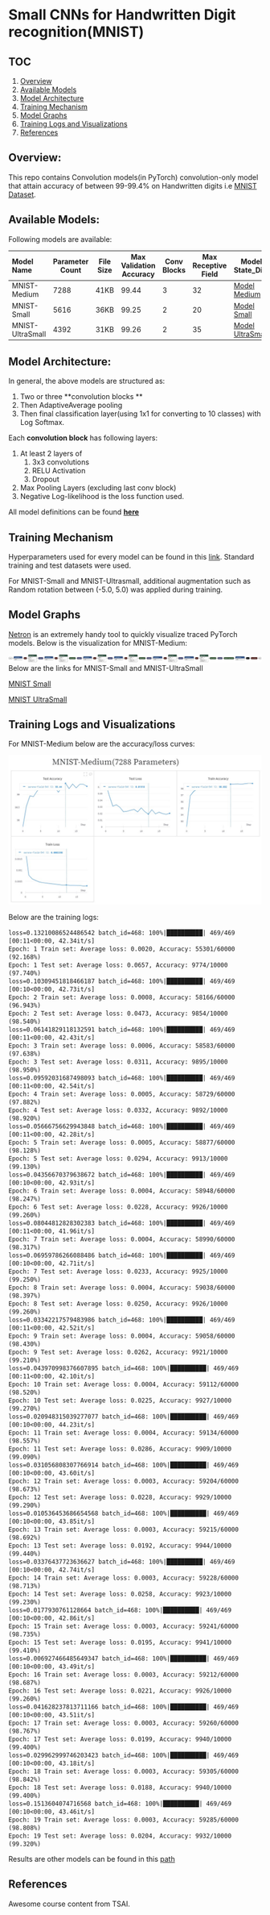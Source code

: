 # Small CNNs for Handwritten Digit recognition(MNIST)

## TOC

1. [Overview](#overview)
2. [Available Models](#available-models)
3. [Model Architecture](#model-architecture)
4. [Training Mechanism](#training-mechanism)
5. [Model Graphs](#model-graphs)
6. [Training Logs and Visualizations](#training-logs-and-visualizations)
7. [References](#references)

## Overview:

 This repo contains Convolution models(in PyTorch) convolution-only model that attain accuracy of between 99-99.4% on Handwritten digits i.e [MNIST Dataset](http://yann.lecun.com/exdb/mnist/).

## Available Models:

Following models are available:

| Model Name       | Parameter Count | File Size | Max Validation Accuracy | Conv Blocks | Max Receptive Field | Model State_Dict                                             | Training Notebook                                            |
| :--------------- | --------------- | --------- | ----------------------- | ----------- | ------------------- | ------------------------------------------------------------ | ------------------------------------------------------------ |
| MNIST-Medium     | 7288            | 41KB      | 99.44                   | 3           | 32                  | [Model Medium](https://github.com/rajy4683/EVA6/blob/master/EVA6S4/saved_dict/mnist_medium.pth) | [Train Medium](https://github.com/rajy4683/EVA6/blob/master/EVA6S4/notebooks/MNIST_Medium_EVA6S4.ipynb) |
| MNIST-Small      | 5616            | 36KB      | 99.25                   | 2           | 20                  | [Model Small](https://github.com/rajy4683/EVA6/blob/master/EVA6S4/saved_dict/mnist_small.pth) | [Train Small](https://github.com/rajy4683/EVA6/blob/master/EVA6S4/notebooks/MNIST_Small_EVA6S4.ipynb) |
| MNIST-UltraSmall | 4392            | 31KB      | 99.26                   | 2           | 35                  | [Model UltraSmall](https://github.com/rajy4683/EVA6/blob/master/EVA6S4/saved_dict/mnist_ultrasmall.pth) | [Train UltraSmall](https://github.com/rajy4683/EVA6/blob/master/EVA6S4/notebooks/MNIST_UltraSmall_EVA6S4.ipynb) |

## Model Architecture:

In general, the above models are structured as:

1. Two or three **convolution blocks **
2. Then AdaptiveAverage pooling 
3. Then final classification layer(using 1x1 for converting to 10 classes) with Log Softmax.

Each **convolution block** has following layers:

1. At least 2 layers of 
   1. 3x3 convolutions
   2. RELU Activation
   3. Dropout
2. Max Pooling Layers (excluding last conv block)
3. Negative Log-likelihood is the loss function used.

All model definitions can be found **[here](https://github.com/rajy4683/EVA6/blob/master/EVA6S4/models/MNISTModels.py)**

## Training Mechanism

Hyperparameters used for every model can be found in this [link](https://github.com/rajy4683/EVA6/blob/master/EVA6S4/notebooks/hyperparams.txt). Standard training and test datasets were used.

For MNIST-Small and MNIST-Ultrasmall, additional augmentation such as Random rotation between (-5.0, 5.0) was applied during training.

## Model Graphs

[Netron](https://github.com/lutzroeder/netron) is an extremely handy tool to quickly visualize traced PyTorch models. Below is the visualization for MNIST-Medium:

![MNIST Medium Model](https://github.com/rajy4683/EVA6/blob/master/EVA6S4/pngs/MNIST_Medium_model.png)
Below are the links for MNIST-Small and MNIST-UltraSmall

[MNIST Small](https://github.com/rajy4683/EVA6/blob/master/EVA6S4/pngs/MNIST_Small_model.png)

[MNIST UltraSmall](https://github.com/rajy4683/EVA6/blob/master/EVA6S4/pngs/MNIST_UltraSmall_model.png)

## Training Logs and Visualizations

For MNIST-Medium below are the accuracy/loss curves:

![MNIST Medium](https://github.com/rajy4683/EVA6/blob/master/EVA6S4/pngs/MNIST_Medium.PNG.jpg)

Below are the training logs:

```
loss=0.13210086524486542 batch_id=468: 100%|██████████| 469/469 [00:11<00:00, 42.34it/s]
Epoch: 1 Train set: Average loss: 0.0020, Accuracy: 55301/60000 (92.168%)
Epoch: 1 Test set: Average loss: 0.0657, Accuracy: 9774/10000 (97.740%)
loss=0.10309451818466187 batch_id=468: 100%|██████████| 469/469 [00:10<00:00, 42.73it/s]
Epoch: 2 Train set: Average loss: 0.0008, Accuracy: 58166/60000 (96.943%)
Epoch: 2 Test set: Average loss: 0.0473, Accuracy: 9854/10000 (98.540%)
loss=0.06141829118132591 batch_id=468: 100%|██████████| 469/469 [00:11<00:00, 42.43it/s]
Epoch: 3 Train set: Average loss: 0.0006, Accuracy: 58583/60000 (97.638%)
Epoch: 3 Test set: Average loss: 0.0311, Accuracy: 9895/10000 (98.950%)
loss=0.09592031687498093 batch_id=468: 100%|██████████| 469/469 [00:11<00:00, 42.54it/s]
Epoch: 4 Train set: Average loss: 0.0005, Accuracy: 58729/60000 (97.882%)
Epoch: 4 Test set: Average loss: 0.0332, Accuracy: 9892/10000 (98.920%)
loss=0.05666756629943848 batch_id=468: 100%|██████████| 469/469 [00:11<00:00, 42.28it/s]
Epoch: 5 Train set: Average loss: 0.0005, Accuracy: 58877/60000 (98.128%)
Epoch: 5 Test set: Average loss: 0.0294, Accuracy: 9913/10000 (99.130%)
loss=0.04356670379638672 batch_id=468: 100%|██████████| 469/469 [00:10<00:00, 42.93it/s]
Epoch: 6 Train set: Average loss: 0.0004, Accuracy: 58948/60000 (98.247%)
Epoch: 6 Test set: Average loss: 0.0228, Accuracy: 9926/10000 (99.260%)
loss=0.08044812828302383 batch_id=468: 100%|██████████| 469/469 [00:11<00:00, 41.96it/s]
Epoch: 7 Train set: Average loss: 0.0004, Accuracy: 58990/60000 (98.317%)
loss=0.06959786266088486 batch_id=468: 100%|██████████| 469/469 [00:10<00:00, 42.71it/s]
Epoch: 7 Test set: Average loss: 0.0233, Accuracy: 9925/10000 (99.250%)
Epoch: 8 Train set: Average loss: 0.0004, Accuracy: 59038/60000 (98.397%)
Epoch: 8 Test set: Average loss: 0.0250, Accuracy: 9926/10000 (99.260%)
loss=0.03342217579483986 batch_id=468: 100%|██████████| 469/469 [00:11<00:00, 42.52it/s]
Epoch: 9 Train set: Average loss: 0.0004, Accuracy: 59058/60000 (98.430%)
Epoch: 9 Test set: Average loss: 0.0262, Accuracy: 9921/10000 (99.210%)
loss=0.043970998376607895 batch_id=468: 100%|██████████| 469/469 [00:11<00:00, 42.10it/s]
Epoch: 10 Train set: Average loss: 0.0004, Accuracy: 59112/60000 (98.520%)
Epoch: 10 Test set: Average loss: 0.0225, Accuracy: 9927/10000 (99.270%)
loss=0.020948315039277077 batch_id=468: 100%|██████████| 469/469 [00:10<00:00, 44.23it/s]
Epoch: 11 Train set: Average loss: 0.0004, Accuracy: 59134/60000 (98.557%)
Epoch: 11 Test set: Average loss: 0.0286, Accuracy: 9909/10000 (99.090%)
loss=0.031056808307766914 batch_id=468: 100%|██████████| 469/469 [00:10<00:00, 43.60it/s]
Epoch: 12 Train set: Average loss: 0.0003, Accuracy: 59204/60000 (98.673%)
Epoch: 12 Test set: Average loss: 0.0228, Accuracy: 9929/10000 (99.290%)
loss=0.010536453686654568 batch_id=468: 100%|██████████| 469/469 [00:10<00:00, 43.85it/s]
Epoch: 13 Train set: Average loss: 0.0003, Accuracy: 59215/60000 (98.692%)
Epoch: 13 Test set: Average loss: 0.0192, Accuracy: 9944/10000 (99.440%)
loss=0.03376437723636627 batch_id=468: 100%|██████████| 469/469 [00:10<00:00, 42.74it/s]
Epoch: 14 Train set: Average loss: 0.0003, Accuracy: 59228/60000 (98.713%)
Epoch: 14 Test set: Average loss: 0.0258, Accuracy: 9923/10000 (99.230%)
loss=0.0177930761128664 batch_id=468: 100%|██████████| 469/469 [00:10<00:00, 42.86it/s]
Epoch: 15 Train set: Average loss: 0.0003, Accuracy: 59241/60000 (98.735%)
Epoch: 15 Test set: Average loss: 0.0195, Accuracy: 9941/10000 (99.410%)
loss=0.006927466485649347 batch_id=468: 100%|██████████| 469/469 [00:10<00:00, 43.49it/s]
Epoch: 16 Train set: Average loss: 0.0003, Accuracy: 59212/60000 (98.687%)
Epoch: 16 Test set: Average loss: 0.0221, Accuracy: 9926/10000 (99.260%)
loss=0.041628237813711166 batch_id=468: 100%|██████████| 469/469 [00:10<00:00, 43.51it/s]
Epoch: 17 Train set: Average loss: 0.0003, Accuracy: 59260/60000 (98.767%)
Epoch: 17 Test set: Average loss: 0.0199, Accuracy: 9940/10000 (99.400%)
loss=0.029962999746203423 batch_id=468: 100%|██████████| 469/469 [00:10<00:00, 43.18it/s]
Epoch: 18 Train set: Average loss: 0.0003, Accuracy: 59305/60000 (98.842%)
Epoch: 18 Test set: Average loss: 0.0188, Accuracy: 9940/10000 (99.400%)
loss=0.1513604074716568 batch_id=468: 100%|██████████| 469/469 [00:10<00:00, 43.46it/s]
Epoch: 19 Train set: Average loss: 0.0003, Accuracy: 59285/60000 (98.808%)
Epoch: 19 Test set: Average loss: 0.0204, Accuracy: 9932/10000 (99.320%)
```

Results are other models can be found in this [path](https://github.com/rajy4683/EVA6/tree/master/EVA6S4/pngs)

## References

Awesome course content from TSAI.
